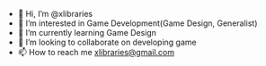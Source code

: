 - 👋 Hi, I’m @xlibraries
- 👀 I’m interested in Game Development(Game Design, Generalist)
- 🌱 I’m currently learning Game Design
- 💞️ I’m looking to collaborate on developing game
- 📫 How to reach me xlibraries@gmail.com

<!---
xlibraries/xlibraries is a ✨ special ✨ repository because its `README.md` (this file) appears on your GitHub profile.
You can click the Preview link to take a look at your changes.
--->
